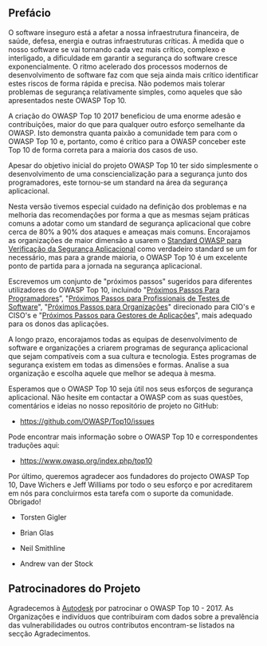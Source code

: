 ## Prefácio

O software inseguro está a afetar a nossa infraestrutura financeira, de saúde,
defesa, energia e outras infraestruturas críticas. À medida que o nosso software
se vai tornando cada vez mais crítico, complexo e interligado, a dificuldade em
garantir a segurança do software cresce exponencialmente. O ritmo acelerado dos
processos modernos de desenvolvimento de software faz com que seja ainda mais
crítico identificar estes riscos de forma rápida e precisa. Não podemos mais
tolerar problemas de segurança relativamente simples, como aqueles que são
apresentados neste OWASP Top 10.

A criação do OWASP Top 10 2017 beneficiou de uma enorme adesão e contribuições,
maior do que para qualquer outro esforço semelhante da OWASP. Isto demonstra
quanta paixão a comunidade tem para com o OWASP Top 10 e, portanto, como é
crítico para a OWASP conceber este Top 10 de forma correta para a maioria dos
casos de uso.

Apesar do objetivo inicial do projeto OWASP Top 10 ter sido simplesmente o
desenvolvimento de uma consciencialização para a segurança junto dos
programadores, este tornou-se um standard na área da segurança aplicacional.

Nesta versão tivemos especial cuidado na definição dos problemas e na melhoria
das recomendações por forma a que as mesmas sejam práticas comuns a adotar como
um standard de segurança aplicacional que cobre cerca de 80% a 90% dos ataques e
ameaças mais comuns. Encorajamos as organizações de maior dimensão a usarem o
[Standard OWASP para Verificação da Segurança Aplicacional][1] como verdadeiro
standard se um for necessário, mas para a grande maioria, o OWASP Top 10 é um
excelente ponto de partida para a jornada na segurança aplicacional.

Escrevemos um conjunto de "próximos passos" sugeridos para diferentes
utilizadores do OWASP Top 10, incluindo "[Próximos Passos Para
Programadores][2]”, "[Próximos Passos para Profissionais de Testes de
Software][3]", "[Próximos Passos para Organizações][4]" direcionado para CIO's e
CISO's e "[Próximos Passos para Gestores de Aplicações][5]", mais adequado para
os donos das aplicações.

A longo prazo, encorajamos todas as equipas de desenvolvimento de software e
organizações a criarem programas de segurança aplicacional que sejam compatíveis
com a sua cultura e tecnologia. Estes programas de segurança existem em todas as
dimensões e formas. Analise a sua organização e escolha aquele que melhor se
adequa à mesma.


Esperamos que o OWASP Top 10 seja útil nos seus esforços de segurança
aplicacional. Não hesite em contactar a OWASP com as suas questões, comentários
e ideias no nosso repositório de projeto no GitHub:

* https://github.com/OWASP/Top10/issues

Pode encontrar mais informação sobre o OWASP Top 10 e correspondentes traduções
aqui:

* https://www.owasp.org/index.php/top10

Por último, queremos agradecer aos fundadores do projecto OWASP Top 10, Dave
Wichers e Jeff Williams por todo o seu esforço e por acreditarem em nós para
concluirmos esta tarefa com o suporte da comunidade. Obrigado!

* Torsten Gigler
* Brian Glas
* Neil Smithline

* Andrew van der Stock

## Patrocinadores do Projeto

Agradecemos à [Autodesk][6] por patrocinar o OWASP Top 10 - 2017.
As Organizações e indivíduos que contribuiram com dados sobre a prevalência das
vulnerabilidades ou outros contributos encontram-se listados na secção
Agradecimentos.

[1]: https://www.owasp.org/index.php/ASVS
[2]: ./0xb0-next-devs.md
[3]: ./0xb1-next-testing.md
[4]: ./0xb2-next-org.md
[5]: ./0xb3-next-app-mgrs.md
[6]: https://www.autodesk.com/

